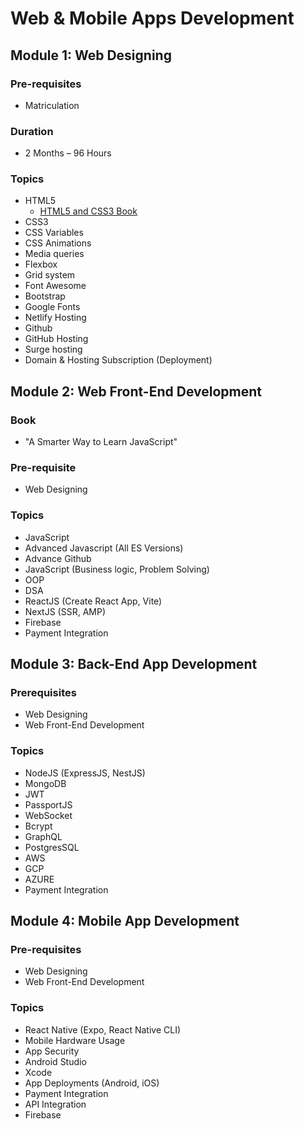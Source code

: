 # Web & Mobile Apps Development

## Module 1: Web Designing
### Pre-requisites 
- Matriculation
  
### Duration

- 2 Months – 96 Hours

### Topics
- HTML5
  - [HTML5 and CSS3 Book](https://github.com/ghousahmed/Books/blob/master/Wiley.HTML.and.CSS.Oct.2011.pdf)
- CSS3
- CSS Variables
- CSS Animations
- Media queries
- Flexbox
- Grid system
- Font Awesome
- Bootstrap
- Google Fonts
- Netlify Hosting
- Github
- GitHub Hosting
- Surge hosting
- Domain & Hosting Subscription (Deployment)

## Module 2: Web Front-End Development
### Book
- "A Smarter Way to Learn JavaScript"

### Pre-requisite
- Web Designing

### Topics
- JavaScript
- Advanced Javascript (All ES Versions)
- Advance Github
- JavaScript (Business logic, Problem Solving)
- OOP
- DSA
- ReactJS (Create React App, Vite)
- NextJS (SSR, AMP)
- Firebase
- Payment Integration

## Module 3: Back-End App Development
### Prerequisites
- Web Designing
- Web Front-End Development

### Topics
- NodeJS (ExpressJS, NestJS)
- MongoDB
- JWT
- PassportJS
- WebSocket
- Bcrypt
- GraphQL
- PostgresSQL
- AWS
- GCP
- AZURE
- Payment Integration

## Module 4: Mobile App Development
### Pre-requisites
- Web Designing
- Web Front-End Development

### Topics
- React Native (Expo, React Native CLI)
- Mobile Hardware Usage
- App Security
- Android Studio
- Xcode
- App Deployments (Android, iOS)
- Payment Integration
- API Integration
- Firebase
